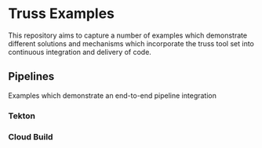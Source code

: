 # Truss Examples

This repository aims to capture a number of examples which demonstrate different solutions and mechanisms which incorporate the truss tool set into continuous integration and delivery of code.

## Pipelines

Examples which demonstrate an end-to-end pipeline integration

### Tekton

### Cloud Build